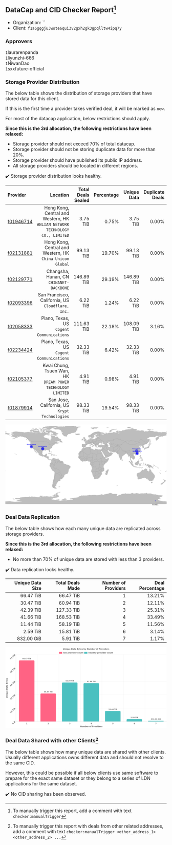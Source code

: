 ## DataCap and CID Checker Report[^1]
 - Organization: ``
 - Client: `f1a6gqgju3wote6qui3v2gxh2gk3gpqlltw4ipq7y`
### Approvers
`1`laurarenpanda<br/>`1`liyunzhi-666<br/>`1`NiwanDao<br/>`1`sxxfuture-official

### Storage Provider Distribution
The below table shows the distribution of storage providers that have stored data for this client.

If this is the first time a provider takes verified deal, it will be marked as `new`.

For most of the datacap application, below restrictions should apply.

**Since this is the 3rd allocation, the following restrictions have been relaxed:**
 - Storage provider should not exceed 70% of total datacap.
 - Storage provider should not be storing duplicate data for more than 20%.
 - Storage provider should have published its public IP address.
 - All storage providers should be located in different regions.

✔️ Storage provider distribution looks healthy.

| Provider                                              |                                                                        Location | Total Deals Sealed | Percentage | Unique Data | Duplicate Deals |
| :---------------------------------------------------- | ------------------------------------------------------------------------------: | -----------------: | ---------: | ----------: | --------------: |
| [f01946714](https://filfox.info/en/address/f01946714) | Hong Kong, Central and Western, HK<br/>`ANLIAN NETWORK TECHNOLOGY CO., LIMITED` |           3.75 TiB |      0.75% |    3.75 TiB |           0.00% |
| [f02131881](https://filfox.info/en/address/f02131881) |                    Hong Kong, Central and Western, HK<br/>`China Unicom Global` |          99.13 TiB |     19.70% |   99.13 TiB |           0.00% |
| [f02129771](https://filfox.info/en/address/f02129771) |                                     Changsha, Hunan, CN<br/>`CHINANET-BACKBONE` |         146.89 TiB |     29.19% |  146.89 TiB |           0.00% |
| [f02093396](https://filfox.info/en/address/f02093396) |                            San Francisco, California, US<br/>`Cloudflare, Inc.` |           6.22 TiB |      1.24% |    6.22 TiB |           0.00% |
| [f02058333](https://filfox.info/en/address/f02058333) |                                    Plano, Texas, US<br/>`Cogent Communications` |         111.63 TiB |     22.18% |  108.09 TiB |           3.16% |
| [f02234424](https://filfox.info/en/address/f02234424) |                                    Plano, Texas, US<br/>`Cogent Communications` |          32.33 TiB |      6.42% |   32.33 TiB |           0.00% |
| [f02105377](https://filfox.info/en/address/f02105377) |                  Kwai Chung, Tsuen Wan, HK<br/>`DREAM POWER TECHNOLOGY LIMITED` |           4.91 TiB |      0.98% |    4.91 TiB |           0.00% |
| [f01879914](https://filfox.info/en/address/f01879914) |                               San Jose, California, US<br/>`Krypt Technologies` |          98.33 TiB |     19.54% |   98.33 TiB |           0.00% |

<img src="https://raw.githubusercontent.com/data-preservation-programs/filplus-checker-assets/main/filecoin-project/filecoin-plus-large-datasets/issues/2029/1690854219969.png"/>

### Deal Data Replication
The below table shows how each many unique data are replicated across storage providers.


**Since this is the 3rd allocation, the following restrictions have been relaxed:**
- No more than 70% of unique data are stored with less than 3 providers.

✔️ Data replication looks healthy.

| Unique Data Size | Total Deals Made | Number of Providers | Deal Percentage |
| ---------------: | ---------------: | ------------------: | --------------: |
|        66.47 TiB |        66.47 TiB |                   1 |          13.21% |
|        30.47 TiB |        60.94 TiB |                   2 |          12.11% |
|        42.39 TiB |       127.33 TiB |                   3 |          25.31% |
|        41.66 TiB |       168.53 TiB |                   4 |          33.49% |
|        11.44 TiB |        58.19 TiB |                   5 |          11.56% |
|         2.59 TiB |        15.81 TiB |                   6 |           3.14% |
|       832.00 GiB |         5.91 TiB |                   7 |           1.17% |

<img src="https://raw.githubusercontent.com/data-preservation-programs/filplus-checker-assets/main/filecoin-project/filecoin-plus-large-datasets/issues/2029/1690854221220.png"/>

### Deal Data Shared with other Clients[^3]
The below table shows how many unique data are shared with other clients.
Usually different applications owns different data and should not resolve to the same CID.

However, this could be possible if all below clients use same software to prepare for the exact same dataset or they belong to a series of LDN applications for the same dataset.

✔️ No CID sharing has been observed.

[^1]: To manually trigger this report, add a comment with text `checker:manualTrigger`

[^2]: Deals from those addresses are combined into this report as they are specified with `checker:manualTrigger`

[^3]: To manually trigger this report with deals from other related addresses, add a comment with text `checker:manualTrigger <other_address_1> <other_address_2> ...`

